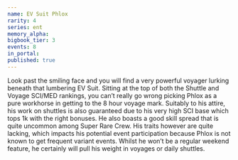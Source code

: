```yaml
---
name: EV Suit Phlox
rarity: 4
series: ent
memory_alpha:
bigbook_tier: 3
events: 8
in_portal:
published: true
---
```


Look past the smiling face and you will find a very powerful voyager lurking beneath that lumbering EV Suit. Sitting at the top of both the Shuttle and Voyage SCI/MED rankings, you can’t really go wrong picking Phlox as a pure workhorse in getting to the 8 hour voyage mark. Suitably to his attire, his work on shuttles is also guaranteed due to his very high SCI base which tops 1k with the right bonuses. He also boasts a good skill spread that is quite uncommon among Super Rare Crew. His traits however are quite lacking, which impacts his potential event participation because Phlox is not known to get frequent variant events. Whilst he won’t be a regular weekend feature, he certainly will pull his weight in voyages or daily shuttles.
